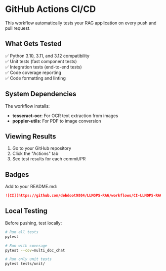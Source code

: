 # GitHub Actions CI/CD

This workflow automatically tests your RAG application on every push and pull request.

## What Gets Tested

✅ Python 3.10, 3.11, and 3.12 compatibility  
✅ Unit tests (fast component tests)  
✅ Integration tests (end-to-end tests)  
✅ Code coverage reporting  
✅ Code formatting and linting  

## System Dependencies

The workflow installs:
- **tesseract-ocr**: For OCR text extraction from images
- **poppler-utils**: For PDF to image conversion

## Viewing Results

1. Go to your GitHub repository
2. Click the "Actions" tab
3. See test results for each commit/PR

## Badges

Add to your README.md:

```markdown
![CI](https://github.com/debdoot9804/LLMOPS-RAG/workflows/CI-LLMOPS-RAG/badge.svg)
```

## Local Testing

Before pushing, test locally:

```bash
# Run all tests
pytest

# Run with coverage
pytest --cov=multi_doc_chat

# Run only unit tests
pytest tests/unit/
```
